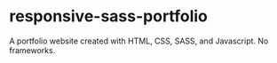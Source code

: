 # responsive-sass-portfolio
 A portfolio website created with HTML, CSS, SASS, and Javascript. No frameworks.
